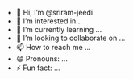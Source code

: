 - 👋 Hi, I’m @sriram-jeedi
- 👀 I’m interested in...
- 🌱 I’m currently learning ...
- 💞️ I’m looking to collaborate on ...
- 📫 How to reach me ...
- 😄 Pronouns: ...
- ⚡ Fun fact: ...

<!---
sriram-jeedi/sriram-jeedi is a ✨ special ✨ repository because its `README.md` (this file) appears on your GitHub profile.
You can click the Preview link to take a look at your changes.
--->
